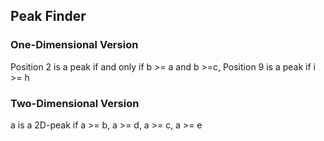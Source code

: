 ## Peak Finder
### One-Dimensional Version
Position 2 is a peak if and only if b >= a and b >=c, Position 9 is a peak if i >= h

### Two-Dimensional Version

a is a 2D-peak if a >= b, a >= d, a >= c, a >= e

 
